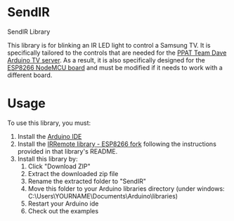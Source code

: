 # SendIR
SendIR Library

This library is for blinking an IR LED light to control a Samsung TV. It is specifically tailored to the controls that are needed for the [PPAT Team Dave Arduino TV server](https://github.com/jrp27/ppat-dave-arduino). As a result, it is also specifically designed for the [ESP8266 NodeMCU board](https://www.amazon.com/HiLetgo-Internet-Development-Wireless-Micropython/dp/B010O1G1ES/ref=sr_1_3?ie=UTF8&qid=1511196127&sr=8-3&keywords=esp8266) and must be modified if it needs to work with a different board.

# Usage

To use this library, you must:
1. Install the [Arduino IDE](https://www.arduino.cc/en/Main/Software)
2. Install the [IRRemote library - ESP8266 fork](https://github.com/markszabo/IRremoteESP8266) following the instructions provided in that library's README.
3. Install this library by:
    1. Click "Download ZIP"
    2. Extract the downloaded zip file
    3. Rename the extracted folder to "SendIR"
    4. Move this folder to your Arduino libraries directory (under windows: C:\Users\YOURNAME\Documents\Arduino\libraries)
    5. Restart your Arduino ide
    6. Check out the examples
